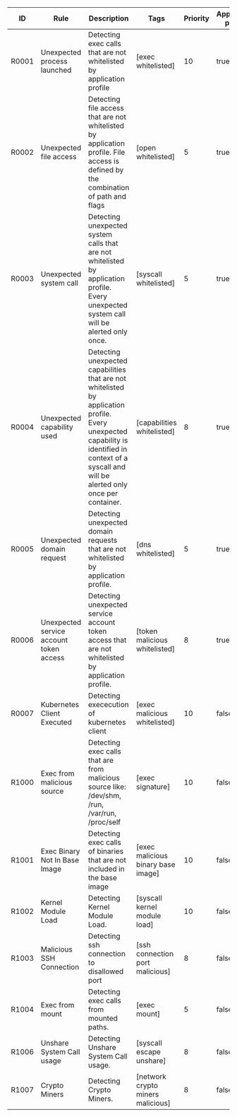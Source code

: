 | ID | Rule | Description | Tags | Priority | Application profile |
|----|------|-------------|------|----------|---------------------|
| R0001 | Unexpected process launched | Detecting exec calls that are not whitelisted by application profile | [exec whitelisted] | 10 | true |
| R0002 | Unexpected file access | Detecting file access that are not whitelisted by application profile. File access is defined by the combination of path and flags | [open whitelisted] | 5 | true |
| R0003 | Unexpected system call | Detecting unexpected system calls that are not whitelisted by application profile. Every unexpected system call will be alerted only once. | [syscall whitelisted] | 5 | true |
| R0004 | Unexpected capability used | Detecting unexpected capabilities that are not whitelisted by application profile. Every unexpected capability is identified in context of a syscall and will be alerted only once per container. | [capabilities whitelisted] | 8 | true |
| R0005 | Unexpected domain request | Detecting unexpected domain requests that are not whitelisted by application profile. | [dns whitelisted] | 5 | true |
| R0006 | Unexpected service account token access | Detecting unexpected service account token access that are not whitelisted by application profile. | [token malicious whitelisted] | 8 | true |
| R0007 | Kubernetes Client Executed | Detecting exececution of kubernetes client | [exec malicious whitelisted] | 10 | false |
| R1000 | Exec from malicious source | Detecting exec calls that are from malicious source like: /dev/shm, /run, /var/run, /proc/self | [exec signature] | 10 | false |
| R1001 | Exec Binary Not In Base Image | Detecting exec calls of binaries that are not included in the base image | [exec malicious binary base image] | 10 | false |
| R1002 | Kernel Module Load | Detecting Kernel Module Load. | [syscall kernel module load] | 10 | false |
| R1003 | Malicious SSH Connection | Detecting ssh connection to disallowed port | [ssh connection port malicious] | 8 | false |
| R1004 | Exec from mount | Detecting exec calls from mounted paths. | [exec mount] | 5 | false |
| R1006 | Unshare System Call usage | Detecting Unshare System Call usage. | [syscall escape unshare] | 8 | false |
| R1007 | Crypto Miners | Detecting Crypto Miners. | [network crypto miners malicious] | 8 | false |